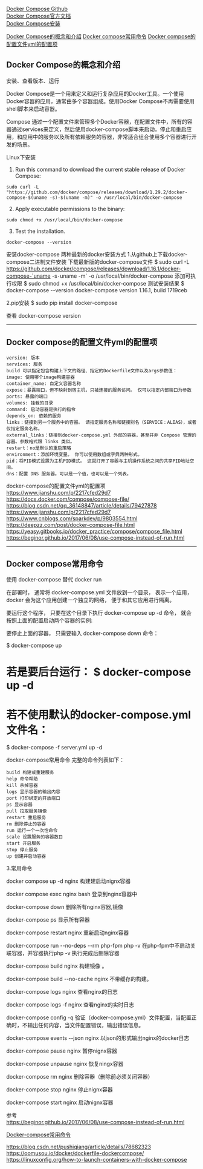 [Docker Compose Github](https://github.com/docker/compose)   
[Docker Compose官方文档](https://docs.docker.com/compose/overview/)   
[Docker Compose安装](https://docs.docker.com/compose/install/)   


[Docker Compose的概念和介绍](#Docker-Compose的概念和介绍)
[Docker compose常用命令](#Docker-compose常用命令)
[Docker compose的配置文件yml的配置项](#Docker-compose的配置文件yml的配置项)


## Docker Compose的概念和介绍

安装、查看版本、运行

Docker Compose是一个用来定义和运行复杂应用的Docker工具。一个使用Docker容器的应用，通常由多个容器组成。使用Docker Compose不再需要使用shell脚本来启动容器。  

Compose 通过一个配置文件来管理多个Docker容器，在配置文件中，所有的容器通过services来定义，然后使用docker-compose脚本来启动，停止和重启应用，和应用中的服务以及所有依赖服务的容器，非常适合组合使用多个容器进行开发的场景。


Linux下安装  

1. Run this command to download the current stable release of Docker Compose:
```
sudo curl -L "https://github.com/docker/compose/releases/download/1.29.2/docker-compose-$(uname -s)-$(uname -m)" -o /usr/local/bin/docker-compose

```

2. Apply executable permissions to the binary:
```
sudo chmod +x /usr/local/bin/docker-compose
```

3. Test the installation.
```
docker-compose --version
```

安装docker-compose
两种最新的docker安装方式
1.从github上下载docker-compose二进制文件安装
下载最新版的docker-compose文件 
$ sudo curl -L https://github.com/docker/compose/releases/download/1.16.1/docker-compose-`uname -s`-`uname -m` -o /usr/local/bin/docker-compose
添加可执行权限 
$ sudo chmod +x /usr/local/bin/docker-compose
测试安装结果 
$ docker-compose --version 
docker-compose version 1.16.1, build 1719ceb

2.pip安装
$ sudo pip install docker-compose


查看
docker-compose version


---------------------------------------------------------------------------------------------------------------------
## Docker compose的配置文件yml的配置项

```
version: 版本
services: 服务
build 可以指定包含构建上下文的路径、指定的Dockerfile文件以及args参数值：
image: 使用哪个image构建容器
container_name: 自定义容器名称
expose：暴露端口，但不映射到宿主机，只被连接的服务访问。 仅可以指定内部端口为参数
ports: 暴露的端口
volumes: 挂载的目录
command: 启动容器是执行的指令
depends_on: 依赖的服务
links：链接到另一个服务中的容器。 请指定服务名称和链接别名（SERVICE：ALIAS），或者仅指定服务名称。
external_links：链接到docker-compose.yml 外部的容器，甚至并非 Compose 管理的容器。参数格式跟 links 类似。
restart：no是默认的重启策略
environment：添加环境变量。 你可以使用数组或字典两种形式。
pid：将PID模式设置为主机PID模式。 这就打开了容器与主机操作系统之间的共享PID地址空间。
dns：配置 DNS 服务器。可以是一个值，也可以是一个列表。
```


docker-compose的配置文件yml的配置项  
https://www.jianshu.com/p/2217cfed29d7  
https://docs.docker.com/compose/compose-file/  
https://blog.csdn.net/qq_36148847/article/details/79427878  
https://www.jianshu.com/p/2217cfed29d7  
https://www.cnblogs.com/sparkdev/p/9803554.html  
https://deepzz.com/post/docker-compose-file.html  
https://yeasy.gitbooks.io/docker_practice/compose/compose_file.html  
https://beginor.github.io/2017/06/08/use-compose-instead-of-run.html  




---------------------------------------------------------------------------------------------------------------------
## Docker compose常用命令

使用 docker-compose 替代 docker run

在部署时， 通常将 docker-compose.yml 文件放到一个目录， 表示一个应用， docker 会为这个应用创建一个独立的网络， 便于和其它应用进行隔离。

要运行这个程序， 只要在这个目录下执行 docker-compose up -d 命令， 就会按照上面的配置启动两个容器的实例:

要停止上面的容器， 只需要输入 docker-compose down 命令：


$ docker-compose up
# 若是要后台运行： $ docker-compose up -d
# 若不使用默认的docker-compose.yml 文件名：
$ docker-compose -f server.yml up -d


docker-compose常用命令
完整的命令列表如下：
```
build 构建或重建服务
help 命令帮助
kill 杀掉容器
logs 显示容器的输出内容
port 打印绑定的开放端口
ps 显示容器
pull 拉取服务镜像
restart 重启服务
rm 删除停止的容器
run 运行一个一次性命令
scale 设置服务的容器数目
start 开启服务
stop 停止服务
up 创建并启动容器
```


3.常用命令

docker compose up -d nginx                     构建建启动nignx容器

docker compose exec nginx bash            登录到nginx容器中

docker-compose down                              删除所有nginx容器,镜像

docker-compose ps                                   显示所有容器

docker-compose restart nginx                   重新启动nginx容器

docker-compose run --no-deps --rm php-fpm php -v  在php-fpm中不启动关联容器，并容器执行php -v 执行完成后删除容器

docker-compose build nginx                     构建镜像 。        

docker-compose build --no-cache nginx   不带缓存的构建。

docker-compose logs  nginx                     查看nginx的日志 

docker-compose logs -f nginx                   查看nginx的实时日志

docker-compose config  -q                        验证（docker-compose.yml）文件配置，当配置正确时，不输出任何内容，当文件配置错误，输出错误信息。 

docker-compose events --json nginx       以json的形式输出nginx的docker日志

docker-compose pause nginx                 暂停nignx容器

docker-compose unpause nginx             恢复ningx容器

docker-compose rm nginx                       删除容器（删除前必须关闭容器）

docker-compose stop nginx                    停止nignx容器

docker-compose start nginx                    启动nignx容器


参考  
https://beginor.github.io/2017/06/08/use-compose-instead-of-run.html

[Docker-compose常用命令](https://www.cnblogs.com/moxiaoan/p/9299404.html)  


https://blog.csdn.net/pushiqiang/article/details/78682323  
https://oomusou.io/docker/dockerfile-dockercompose/  
https://linuxconfig.org/how-to-launch-containers-with-docker-compose  


